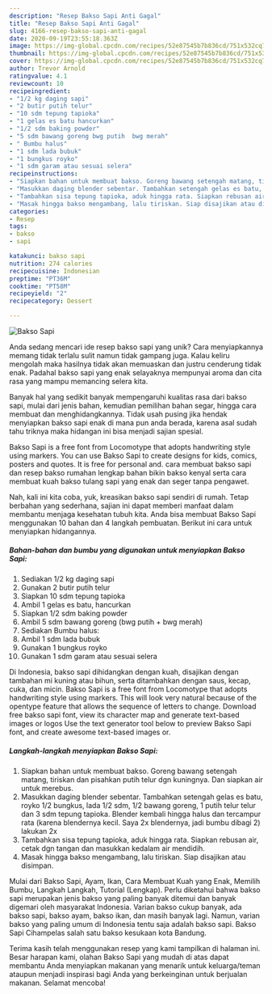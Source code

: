 ```yaml
---
description: "Resep Bakso Sapi Anti Gagal"
title: "Resep Bakso Sapi Anti Gagal"
slug: 4166-resep-bakso-sapi-anti-gagal
date: 2020-09-19T23:55:18.363Z
image: https://img-global.cpcdn.com/recipes/52e87545b7b836cd/751x532cq70/bakso-sapi-foto-resep-utama.jpg
thumbnail: https://img-global.cpcdn.com/recipes/52e87545b7b836cd/751x532cq70/bakso-sapi-foto-resep-utama.jpg
cover: https://img-global.cpcdn.com/recipes/52e87545b7b836cd/751x532cq70/bakso-sapi-foto-resep-utama.jpg
author: Trevor Arnold
ratingvalue: 4.1
reviewcount: 10
recipeingredient:
- "1/2 kg daging sapi"
- "2 butir putih telur"
- "10 sdm tepung tapioka"
- "1 gelas es batu hancurkan"
- "1/2 sdm baking powder"
- "5 sdm bawang goreng bwg putih  bwg merah"
- " Bumbu halus"
- "1 sdm lada bubuk"
- "1 bungkus royko"
- "1 sdm garam atau sesuai selera"
recipeinstructions:
- "Siapkan bahan untuk membuat bakso. Goreng bawang setengah matang, tiriskan dan pisahkan putih telur dgn kuningnya. Dan siapkan air untuk merebus."
- "Masukkan daging blender sebentar. Tambahkan setengah gelas es batu, royko 1/2 bungkus, lada 1/2 sdm, 1/2 bawang goreng, 1 putih telur telur dan 3 sdm tepung tapioka. Blender kembali hingga halus dan tercampur rata (karena blendernya kecil. Saya 2x blendernya, jadi bumbu dibagi 2) lakukan 2x"
- "Tambahkan sisa tepung tapioka, aduk hingga rata. Siapkan rebusan air, cetak dgn tangan dan masukkan kedalam air mendidih."
- "Masak hingga bakso mengambang, lalu tiriskan. Siap disajikan atau disimpan."
categories:
- Resep
tags:
- bakso
- sapi

katakunci: bakso sapi 
nutrition: 274 calories
recipecuisine: Indonesian
preptime: "PT36M"
cooktime: "PT58M"
recipeyield: "2"
recipecategory: Dessert

---
```



![Bakso Sapi](https://img-global.cpcdn.com/recipes/52e87545b7b836cd/751x532cq70/bakso-sapi-foto-resep-utama.jpg)

Anda sedang mencari ide resep bakso sapi yang unik? Cara menyiapkannya memang tidak terlalu sulit namun tidak gampang juga. Kalau keliru mengolah maka hasilnya tidak akan memuaskan dan justru cenderung tidak enak. Padahal bakso sapi yang enak selayaknya mempunyai aroma dan cita rasa yang mampu memancing selera kita.

Banyak hal yang sedikit banyak mempengaruhi kualitas rasa dari bakso sapi, mulai dari jenis bahan, kemudian pemilihan bahan segar, hingga cara membuat dan menghidangkannya. Tidak usah pusing jika hendak menyiapkan bakso sapi enak di mana pun anda berada, karena asal sudah tahu triknya maka hidangan ini bisa menjadi sajian spesial.

Bakso Sapi is a free font from Locomotype that adopts handwriting style using markers. You can use Bakso Sapi to create designs for kids, comics, posters and quotes. It is free for personal and. cara membuat bakso sapi dan resep bakso rumahan lengkap bahan bikin bakso kenyal serta cara membuat kuah bakso tulang sapi yang enak dan seger tanpa pengawet.


Nah, kali ini kita coba, yuk, kreasikan bakso sapi sendiri di rumah. Tetap berbahan yang sederhana, sajian ini dapat memberi manfaat dalam membantu menjaga kesehatan tubuh kita. Anda bisa membuat Bakso Sapi menggunakan 10 bahan dan 4 langkah pembuatan. Berikut ini cara untuk menyiapkan hidangannya.

<!--inarticleads1-->

##### Bahan-bahan dan bumbu yang digunakan untuk menyiapkan Bakso Sapi:

1. Sediakan 1/2 kg daging sapi
1. Gunakan 2 butir putih telur
1. Siapkan 10 sdm tepung tapioka
1. Ambil 1 gelas es batu, hancurkan
1. Siapkan 1/2 sdm baking powder
1. Ambil 5 sdm bawang goreng (bwg putih + bwg merah)
1. Sediakan  Bumbu halus:
1. Ambil 1 sdm lada bubuk
1. Gunakan 1 bungkus royko
1. Gunakan 1 sdm garam atau sesuai selera


Di Indonesia, bakso sapi dihidangkan dengan kuah, disajikan dengan tambahan mi kuning atau bihun, serta ditambahkan dengan saus, kecap, cuka, dan micin. Bakso Sapi is a free font from Locomotype that adopts handwriting style using markers. This will look very natural because of the opentype feature that allows the sequence of letters to change. Download free bakso sapi font, view its character map and generate text-based images or logos Use the text generator tool below to preview Bakso Sapi font, and create awesome text-based images or. 

<!--inarticleads2-->

##### Langkah-langkah menyiapkan Bakso Sapi:

1. Siapkan bahan untuk membuat bakso. Goreng bawang setengah matang, tiriskan dan pisahkan putih telur dgn kuningnya. Dan siapkan air untuk merebus.
1. Masukkan daging blender sebentar. Tambahkan setengah gelas es batu, royko 1/2 bungkus, lada 1/2 sdm, 1/2 bawang goreng, 1 putih telur telur dan 3 sdm tepung tapioka. Blender kembali hingga halus dan tercampur rata (karena blendernya kecil. Saya 2x blendernya, jadi bumbu dibagi 2) lakukan 2x
1. Tambahkan sisa tepung tapioka, aduk hingga rata. Siapkan rebusan air, cetak dgn tangan dan masukkan kedalam air mendidih.
1. Masak hingga bakso mengambang, lalu tiriskan. Siap disajikan atau disimpan.


Mulai dari Bakso Sapi, Ayam, Ikan, Cara Membuat Kuah yang Enak, Memilih Bumbu, Langkah Langkah, Tutorial (Lengkap). Perlu diketahui bahwa bakso sapi merupakan jenis bakso yang paling banyak ditemui dan banyak digemari oleh masyarakat Indonesia. Varian bakso cukup banyak, ada bakso sapi, bakso ayam, bakso ikan, dan masih banyak lagi. Namun, varian bakso yang paling umum di Indonesia tentu saja adalah bakso sapi. Bakso Sapi Cihampelas salah satu bakso kesukaan kota Bandung. 

Terima kasih telah menggunakan resep yang kami tampilkan di halaman ini. Besar harapan kami, olahan Bakso Sapi yang mudah di atas dapat membantu Anda menyiapkan makanan yang menarik untuk keluarga/teman ataupun menjadi inspirasi bagi Anda yang berkeinginan untuk berjualan makanan. Selamat mencoba!
